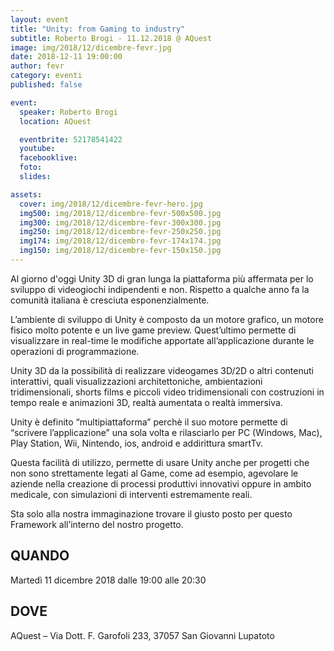 ```yaml
---
layout: event
title: "Unity: from Gaming to industry"
subtitle: Roberto Brogi - 11.12.2018 @ AQuest
image: img/2018/12/dicembre-fevr.jpg
date: 2018-12-11 19:00:00
author: fevr
category: eventi
published: false

event:
  speaker: Roberto Brogi
  location: AQuest

  eventbrite: 52178541422
  youtube:
  facebooklive: 
  foto: 
  slides:

assets:
  cover: img/2018/12/dicembre-fevr-hero.jpg
  img500: img/2018/12/dicembre-fevr-500x500.jpg
  img300: img/2018/12/dicembre-fevr-300x300.jpg
  img250: img/2018/12/dicembre-fevr-250x250.jpg
  img174: img/2018/12/dicembre-fevr-174x174.jpg
  img150: img/2018/12/dicembre-fevr-150x150.jpg
---
```


Al giorno d'oggi Unity 3D di gran lunga la piattaforma più affermata per lo sviluppo di videogiochi indipendenti e non. Rispetto a qualche anno fa la comunità italiana è cresciuta esponenzialmente.

L’ambiente di sviluppo di Unity è composto da un motore grafico, un motore fisico molto potente e un live game preview. Quest’ultimo permette di visualizzare in real-time le modifiche apportate all’applicazione durante le operazioni di programmazione.

Unity 3D da la possibilità di realizzare videogames 3D/2D o altri contenuti interattivi, quali visualizzazioni architettoniche, ambientazioni tridimensionali, shorts films e piccoli video tridimensionali con costruzioni in tempo reale e animazioni 3D, realtà aumentata o realtà immersiva.

Unity è definito “multipiattaforma” perchè il suo motore permette di “scrivere l’applicazione” una sola volta e rilasciarlo per PC (Windows, Mac), Play Station, Wii, Nintendo, ios, android e addirittura smartTv.


Questa facilità di utilizzo, permette di usare Unity anche per progetti che non sono strettamente legati al Game, come ad esempio, agevolare le aziende nella creazione di processi produttivi innovativi oppure in ambito medicale, con simulazioni di interventi estremamente reali.

Sta solo alla nostra immaginazione trovare il giusto posto per questo Framework all’interno del nostro progetto.

## QUANDO

Martedì 11 dicembre 2018 dalle 19:00 alle 20:30

## DOVE

AQuest – Via Dott. F. Garofoli 233, 37057 San Giovanni Lupatoto
